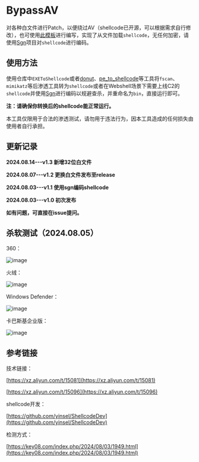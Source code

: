 # BypassAV

对各种白文件进行Patch，以便绕过AV（shellcode已开源，可以根据需求自行修改），也可使用[此模板](https://github.com/yinsel/ShellcodeDev)进行编写，实现了从文件加载`shellcode`，无任何加密，请使用[Sgn](https://github.com/EgeBalci/sgn)项目对`shellcode`进行编码。

## 使用方法

使用仓库中`EXEToShellcode`或者[donut](https://github.com/TheWover/donut)、[pe_to_shellcode](https://github.com/hasherezade/pe_to_shellcode)等工具将`fscan`、`mimikatz`等后渗透工具转为`shellcode`或者在Webshell场景下需要上线C2的`shellcode`并使用[Sgn](https://github.com/EgeBalci/sgn)进行编码以规避查杀，并重命名为`bin`，直接运行即可。

**注：请确保你转换后的shellcode能正常运行。**

本工具仅限用于合法的渗透测试，请勿用于违法行为，因本工具造成的任何损失由使用者自行承担。

## 更新记录

**2024.08.14---v1.3 新增32位白文件**

**2024.08.07---v1.2 更换白文件发布至release**

**2024.08.03---v1.1 使用sgn编码shellcode**

**2024.08.03---v1.0 初次发布**

**如有问题，可直接在issue提问。**

## 杀软测试（2024.08.05）
360：

![image](https://github.com/user-attachments/assets/1d5bf6be-cdb7-4bb8-9745-6cd8db46eca7)

火绒：

![image](https://github.com/user-attachments/assets/21705624-785b-4465-a3e6-02279d9f3cfc)

Windows Defender：

![image](https://github.com/user-attachments/assets/cdff7863-e1c3-49b2-8e3e-b311034b011d)

卡巴斯基企业版：

![image](https://github.com/user-attachments/assets/df17ab1a-8048-47f0-954b-e245ab62b62f)


## 参考链接

技术链接：

[https://xz.aliyun.com/t/15081](https://xz.aliyun.com/t/15081)

[https://xz.aliyun.com/t/15096](https://xz.aliyun.com/t/15096)

shellcode开发：

[https://github.com/yinsel/ShellcodeDev](https://github.com/yinsel/ShellcodeDev)

检测方式：

[https://key08.com/index.php/2024/08/03/1949.html](https://key08.com/index.php/2024/08/03/1949.html)
